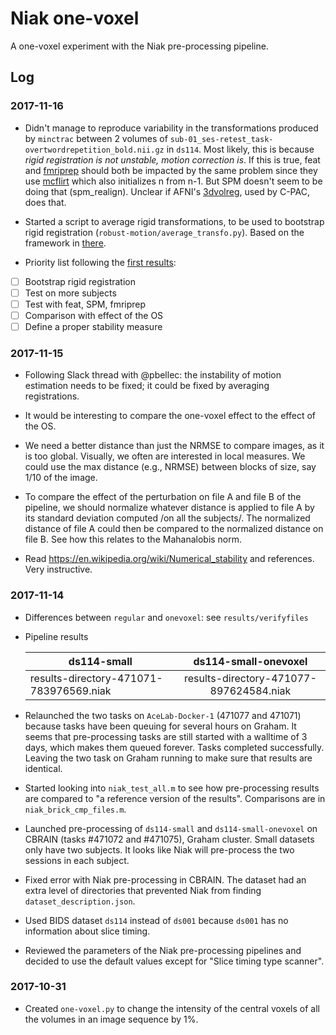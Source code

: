 # Niak one-voxel

A one-voxel experiment with the Niak pre-processing pipeline.

## Log

### 2017-11-16

* Didn't manage to reproduce variability in the transformations
  produced by `minctrac` between 2 volumes of
  `sub-01_ses-retest_task-overtwordrepetition_bold.nii.gz` in
  `ds114`. Most likely, this is because *rigid registration is not
  unstable, motion correction is*. If this is true, feat and
  [fmriprep](http://fmriprep.readthedocs.io/en/stable/workflows.html)
  should both be impacted by the same problem since they use
  [mcflirt](https://fsl.fmrib.ox.ac.uk/fsl/fslwiki/MCFLIRT) which also
  initializes n from n-1. But SPM doesn't seem to be doing that
  (spm_realign). Unclear if AFNI's
  [3dvolreg](https://afni.nimh.nih.gov/pub/dist/doc/program_help/3dvolreg.html),
  used by C-PAC, does that.

* Started a script to average rigid transformations, to be used to bootstrap rigid registration (`robust-motion/average_transfo.py`). Based on the framework in [there](https://link.springer.com/chapter/10.1007%2F11866763_19?LI=true).

* Priority  list following the [first results](https://github.com/glatard/one-voxel/tree/master/results/verifyFiles):

- [ ] Bootstrap rigid registration
- [ ] Test on more subjects
- [ ] Test with feat, SPM, fmriprep
- [ ] Comparison with effect of the OS
- [ ] Define a proper stability measure

### 2017-11-15

* Following Slack thread with @pbellec: the instability of motion estimation needs to be fixed; it could be fixed by averaging registrations. 

* It would be interesting to compare the one-voxel effect to the effect of the OS.

* We need a better distance than just the NRMSE to compare images, as
  it is too global. Visually, we often are interested in local
  measures. We could use the max distance (e.g., NRMSE) between blocks
  of size, say 1/10 of the image. 

* To compare the effect of the perturbation on file A and
  file B of the pipeline, we should normalize whatever distance is
  applied to file A by its standard deviation computed /on all the
  subjects/. The normalized distance of file A could then be compared
  to the normalized distance on file B. See how this relates to the
  Mahanalobis norm.

* Read https://en.wikipedia.org/wiki/Numerical_stability and
  references. Very instructive.

### 2017-11-14

* Differences between `regular` and `onevoxel`: see `results/verifyfiles`

* Pipeline results

  | ds114-small | ds114-small-onevoxel |
  --------------|:--------------------:|
  | results-directory-471071-783976569.niak | results-directory-471077-897624584.niak |


* Relaunched the two tasks on `AceLab-Docker-1` (471077 and 471071)
  because tasks have been queuing for several hours on Graham. It
  seems that pre-processing tasks are still started with a walltime of
  3 days, which makes them queued forever. Tasks completed
  successfully. Leaving the two task on Graham running to make sure
  that results are identical.
* Started looking into `niak_test_all.m` to see how pre-processing
  results are compared to "a reference version of the
  results". Comparisons are in `niak_brick_cmp_files.m`.
* Launched pre-processing of `ds114-small` and `ds114-small-onevoxel`
  on CBRAIN (tasks #471072 and #471075), Graham cluster. Small
  datasets only have two subjects. It looks like Niak will pre-process
  the two sessions in each subject. 
* Fixed error with Niak pre-processing in CBRAIN. The dataset had an
  extra level of directories that prevented Niak from finding
  `dataset_description.json`.
* Used BIDS dataset `ds114` instead of `ds001` because `ds001` has no
  information about slice timing.
* Reviewed the parameters of the Niak pre-processing pipelines and
  decided to use the default values except for "Slice timing type
  scanner".

### 2017-10-31

* Created `one-voxel.py` to change the intensity of the central voxels
  of all the volumes in an image sequence by 1%.
